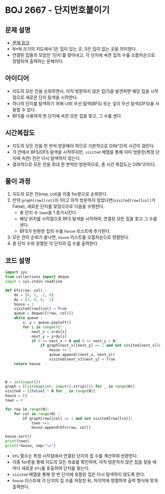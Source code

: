 # BOJ 2667 - 단지번호붙이기

## 문제 설명
- [문제 링크](https://www.acmicpc.net/problem/2667)
- N*N 크기의 지도에서 1은 집이 있는 곳, 0은 집이 없는 곳을 의미한다.
- 연결된 집들의 모임인 '단지'를 찾아내고, 각 단지에 속한 집의 수를 오름차순으로 정렬하여 출력하는 문제이다.

## 아이디어
- 지도의 모든 칸을 순회하면서, 아직 방문하지 않은 집(1)을 발견하면 해당 집을 시작점으로 새로운 단지 탐색을 시작한다.
- 하나의 단지를 탐색하기 위해 너비 우선 탐색(BFS) 또는 깊이 우선 탐색(DFS)을 사용할 수 있다.
- BFS를 사용하여 한 단지에 속한 모든 집을 찾고, 그 수를 센다.

## 시간복잡도
- 지도의 모든 칸을 한 번씩 방문해야 하므로 기본적으로 O(N^2)의 시간이 걸린다.
- 각 칸에서 BFS/DFS 탐색을 시작하지만, `visited` 배열을 통해 이미 방문한(특정 단지에 속한) 칸은 다시 탐색하지 않는다.
- 결과적으로 모든 칸을 최대 한 번씩만 방문하므로, 총 시간 복잡도는 O(N^2)이다.

## 풀이 과정
1. 지도의 모든 칸(row, col)을 이중 for문으로 순회한다.
2. 만약 `graph[row][col]`이 1이고 아직 방문하지 않았다면(`visited[row][col]`가 False), 새로운 단지를 찾았으므로 다음을 수행한다.
    - 총 단지 수 `town`을 1 증가시킨다.
    - 해당 위치를 시작점으로 BFS 탐색을 시작하여, 연결된 모든 집을 찾고 그 수를 센다.
    - BFS가 반환한 집의 수를 `house` 리스트에 추가한다.
3. 모든 칸의 순회가 끝나면, `house` 리스트를 오름차순으로 정렬한다.
4. 총 단지 수와 정렬된 각 단지의 집 수를 출력한다.

## 코드 설명
```python
import sys
from collections import deque
input = sys.stdin.readline

def bfs(row, col) :
    dx = [0, 1, -1, 0]
    dy = [1, 0, 0, -1]
    house = 1
    visited[row][col] = True
    queue = deque([(row, col)])
    while queue :
        x, y = queue.popleft()
        for i in range(4):
            next_x = x+dx[i]
            next_y = y+dy[i]
            if 0 <= next_x < N and 0 <= next_y < N:
                if graph[next_x][next_y] == 1 and not visited[next_x][next_y]:
                    house += 1
                    queue.append((next_x, next_y))
                    visited[next_x][next_y] = True
    return house
        
        

N = int(input())
graph = [list(map(int, input().strip())) for _ in range(N)]
visited = [[False] * N for _ in range(N)]
house = []
town = 0

for row in range(N):
    for col in range(N) :
        if graph[row][col] == 1 and not visited[row][col]:
            town +=1
            house.append(bfs(row, col))

house.sort()
print(town)
print(*house, sep="\n")
```
- `bfs` 함수는 특정 시작점에서 연결된 단지의 집 수를 계산하여 반환한다.
- 이중 for문을 통해 지도의 모든 좌표를 확인하며, 아직 방문하지 않은 집을 찾을 때마다 새로운 `bfs`를 호출하여 단지를 찾는다.
- `visited` 배열을 통해 한 번 단지에 포함된 집은 다시 탐색하지 않도록 한다.
- `house` 리스트에 각 단지의 집 수를 저장한 뒤, 마지막에 정렬하여 출력 형식에 맞게 출력한다.
